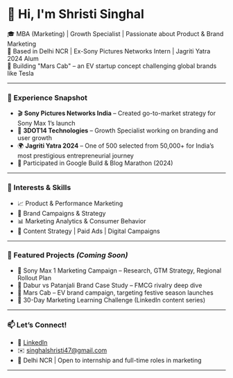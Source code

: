 # 👋 Hi, I'm Shristi Singhal

🎓 MBA (Marketing) | Growth Specialist | Passionate about Product & Brand Marketing  
📍 Based in Delhi NCR | Ex-Sony Pictures Networks Intern | Jagriti Yatra 2024 Alum  
🌱 Building "Mars Cab" – an EV startup concept challenging global brands like Tesla  

---

### 💼 Experience Snapshot
- 🎬 **Sony Pictures Networks India** – Created go-to-market strategy for Sony Max 1’s launch  
- 🚀 **3DOT14 Technologies** – Growth Specialist working on branding and user growth  
- 🌍 **Jagriti Yatra 2024** – One of 500 selected from 50,000+ for India’s most prestigious entrepreneurial journey  
- 🏁 Participated in Google Build & Blog Marathon (2024)

---

### 🧠 Interests & Skills
- 📈 Product & Performance Marketing  
- 🎯 Brand Campaigns & Strategy  
- 📊 Marketing Analytics & Consumer Behavior  
- 📂 Content Strategy | Paid Ads | Digital Campaigns

---

### 📌 Featured Projects *(Coming Soon)*
- 🔹 Sony Max 1 Marketing Campaign – Research, GTM Strategy, Regional Rollout Plan  
- 🔹 Dabur vs Patanjali Brand Case Study – FMCG rivalry deep dive  
- 🔹 Mars Cab – EV brand campaign, targeting festive season launches  
- 🔹 30-Day Marketing Learning Challenge (LinkedIn content series)

---

### 📫 Let’s Connect!
- 🔗 [LinkedIn](https://www.linkedin.com/in/shristi-singhal-476a8622b/)
- ✉️ singhalshristi47@gmail.com  
- 📍 Delhi NCR | Open to internship and full-time roles in marketing

---
